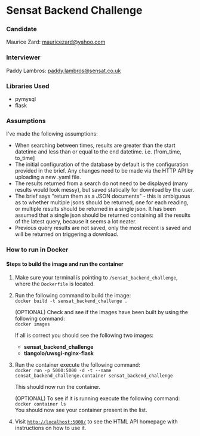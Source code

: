 # Sensat Backend Challenge

### Candidate
Maurice Zard: mauricezard@yahoo.com  

### Interviewer
Paddy Lambros: paddy.lambros@sensat.co.uk

### Libraries Used
* pymysql
* flask

### Assumptions
I've made the following assumptions:
* When searching between times, results are greater than the start datetime and less than or equal to the end datetime.
i.e. (from_time, to_time]
* The initial configuration of the database by default is the configuration provided in the brief. Any changes need to 
be made via the HTTP API by uploading a new .yaml file.
* The results returned from a search do not need to be displayed (many results would look messy), but saved statically 
for download by the user. 
* The brief says "return them as a JSON documents" - this is ambiguous as to whether multiple jsons should be returned, 
one for each reading, or multiple results should be returned in a single json. It has been assumed that a single json 
should be returned containing all the results of the latest query, because it seems a lot neater.
* Previous query results are not saved, only the most recent is saved and will be returned on triggering a download.
 

### How to run in Docker

#### Steps to build the image and run the container
1. Make sure your terminal is pointing to `/sensat_backend_challenge`, where the `Dockerfile` is located.

2. Run the following command to build the image:  
`docker build -t sensat_backend_challenge .` 

    (OPTIONAL) Check and see if the images have been built by using the following command:  
    `docker images`

    If all is correct you should see the following two images:
    * **sensat_backend_challenge**
    * **tiangolo/uwsgi-nginx-flask**

3. Run the container execute the following command:  
`docker run -p 5000:5000 -d -t --name sensat_backend_challenge.container sensat_backend_challenge`

    This should now run the container.  
    
    (OPTIONAL) To see if it is running execute the following command:  
    `docker container ls`  
    You should now see your container present in the list.
4. Visit [`http://localhost:5000/`](http://localhost:5000/) to see the HTML API homepage with instructions on how to use it.
